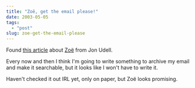 ```yaml
---
title: "Zoë, get the email please!"
date: 2003-05-05
tags: 
  - "post"
slug: zoe-get-the-email-please
---
```


Found [this article](http://www.oreillynet.com/pub/a/network/2002/10/07/udell.html) about [Zoë](http://guests.evectors.it/zoe/) from Jon Udell.

Every now and then I think I'm going to write something to archive my email and make it searchable, but it looks like I won't have to write it.

Haven't checked it out IRL yet, only on paper, but Zoë looks promising.
